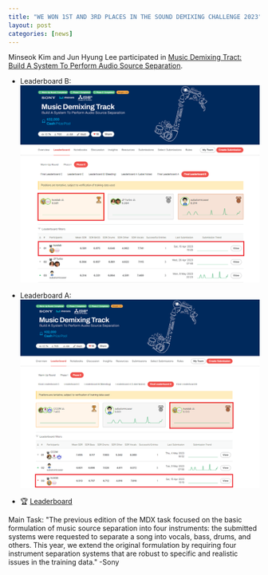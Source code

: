 ```yaml
---
title: "WE WON 1ST AND 3RD PLACES IN THE SOUND DEMIXING CHALLENGE 2023"
layout: post
categories: [news]
---
```


Minseok Kim and Jun Hyung Lee participated in [Music Demixing Tract: Build A System To Perform Audio Source Separation](https://www.aicrowd.com/challenges/sound-demixing-challenge-2023/problems/music-demixing-track-mdx-23).

- Leaderboard B:
![](/images/B.png)


- Leaderboard A:
![](/images/A.png)


- 🏆 [Leaderboard]([https://www.aicrowd.com/challenges/sound-demixing-challenge-2023/problems/music-demixing-track-mdx-23/leaderboards](https://www.aicrowd.com/challenges/sound-demixing-challenge-2023/problems/music-demixing-track-mdx-23/leaderboards?challenge_leaderboard_extra_id=1285&challenge_round_id=1278))

Main Task: "The previous edition of the MDX task focused on the basic formulation of music source separation into four instruments: the submitted systems were requested to separate a song into vocals, bass, drums, and others. This year, we extend the original formulation by requiring four instrument separation systems that are robust to specific and realistic issues in the training data." -Sony
